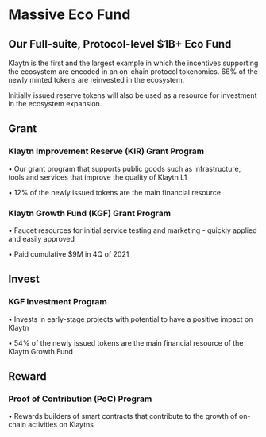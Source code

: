 # Massive Eco Fund

## Our Full-suite, Protocol-level $1B+ Eco Fund <a id="our-full-suite-protocol-level-eco-fund"></a>
Klaytn is the first and the largest example in which the incentives supporting the ecosystem are encoded in an on-chain protocol tokenomics. 66% of the newly minted tokens are reinvested in the ecosystem.

Initially issued reserve tokens will also be used as a resource for investment
in the ecosystem expansion.

## Grant <a id="grant"></a>

### Klaytn Improvement Reserve (KIR) Grant Program <a id="kir-program"></a>
• Our grant program that supports public goods such as infrastructure, tools and services that improve the quality of Klaytn L1

• 12% of the newly issued tokens are the main financial resource

### Klaytn Growth Fund (KGF) Grant Program <a id="kgf-program"></a>
• Faucet resources for initial service testing and marketing - quickly applied and easily approved

• Paid cumulative $9M in 4Q of 2021

## Invest <a id="invest"></a>

### KGF Investment Program <a id="kgf-investment-program"></a>
• Invests in early-stage projects with potential to have a positive impact on Klaytn

• 54% of the newly issued tokens are the main financial resource of the Klaytn Growth Fund

## Reward <a id="reward"></a>

### Proof of Contribution (PoC) Program <a id="poc-program"></a>
• Rewards builders of smart contracts that contribute to the growth of on-chain activities on Klaytns
